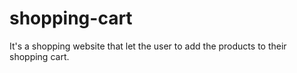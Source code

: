 # shopping-cart
It's a shopping website that let the user to add the products to their shopping cart.
